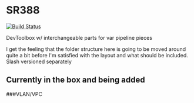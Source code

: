 # SR388  
[![Build Status](https://img.shields.io/travis/mikepadge/SR388.svg?style=flat-square)](https://travis-ci.org/mikepadge/SR388)

DevToolbox w/ interchangeable parts for var pipeline pieces

I get the feeling that the folder structure here is going to be moved around
quite a bit before I'm satisfied with the layout and what should be included. Slash versioned separately

## Currently in the box and being added

###VLAN/VPC


